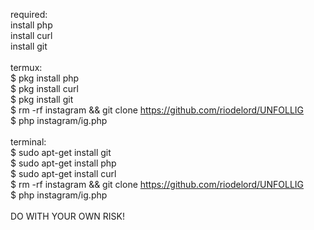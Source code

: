 required:<br>
install php<br>
install curl<br>
install git<br>
<br>
termux:<br>
$ pkg install php<br>
$ pkg install curl<br>
$ pkg install git<br>
$ rm -rf instagram && git clone https://github.com/riodelord/UNFOLLIG<br>
$ php instagram/ig.php<br>
<br>
terminal:<br>
$ sudo apt-get install git<br>
$ sudo apt-get install php<br>
$ sudo apt-get install curl<br>
$ rm -rf instagram && git clone https://github.com/riodelord/UNFOLLIG<br>
$ php instagram/ig.php<br>
<br>
DO WITH YOUR OWN RISK!
